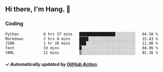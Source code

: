## Hi there, I'm Hang. 👋

### Coding

<!--START_SECTION:waka-->

```txt
Python           8 hrs 57 mins   ████████████████░░░░░░░░░   64.58 %
Markdown         2 hrs 8 mins    ████░░░░░░░░░░░░░░░░░░░░░   15.43 %
JSON             1 hr 38 mins    ███░░░░░░░░░░░░░░░░░░░░░░   11.86 %
Text             33 mins         █░░░░░░░░░░░░░░░░░░░░░░░░   04.06 %
YAML             11 mins         ▒░░░░░░░░░░░░░░░░░░░░░░░░   01.36 %
```

<!--END_SECTION:waka-->

##### ✓ Automatically updated by [GitHub Action](https://github.com/huhuhang/huhuhang/actions).
